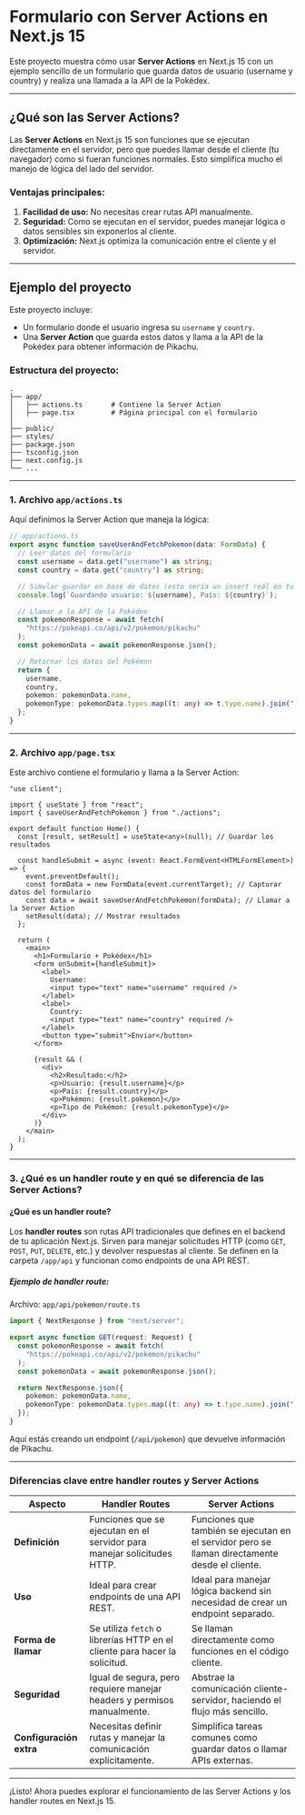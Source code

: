 # Formulario con Server Actions en Next.js 15

Este proyecto muestra cómo usar **Server Actions** en Next.js 15 con un ejemplo sencillo de un formulario que guarda datos de usuario (username y country) y realiza una llamada a la API de la Pokédex.

---

## ¿Qué son las Server Actions?

Las **Server Actions** en Next.js 15 son funciones que se ejecutan directamente en el servidor, pero que puedes llamar desde el cliente (tu navegador) como si fueran funciones normales. Esto simplifica mucho el manejo de lógica del lado del servidor.

### **Ventajas principales:**

1. **Facilidad de uso:** No necesitas crear rutas API manualmente.
2. **Seguridad:** Como se ejecutan en el servidor, puedes manejar lógica o datos sensibles sin exponerlos al cliente.
3. **Optimización:** Next.js optimiza la comunicación entre el cliente y el servidor.

---

## Ejemplo del proyecto

Este proyecto incluye:

- Un formulario donde el usuario ingresa su `username` y `country`.
- Una **Server Action** que guarda estos datos y llama a la API de la Pokédex para obtener información de Pikachu.

### **Estructura del proyecto:**

```
.
├── app/
│   ├── actions.ts       # Contiene la Server Action
│   ├── page.tsx         # Página principal con el formulario
│
├── public/
├── styles/
├── package.json
├── tsconfig.json
├── next.config.js
└── ...
```

---

### **1. Archivo `app/actions.ts`**

Aquí definimos la Server Action que maneja la lógica:

```ts
// app/actions.ts
export async function saveUserAndFetchPokemon(data: FormData) {
  // Leer datos del formulario
  const username = data.get("username") as string;
  const country = data.get("country") as string;

  // Simular guardar en base de datos (esto sería un insert real en tu DB)
  console.log(`Guardando usuario: ${username}, País: ${country}`);

  // Llamar a la API de la Pokédex
  const pokemonResponse = await fetch(
    "https://pokeapi.co/api/v2/pokemon/pikachu"
  );
  const pokemonData = await pokemonResponse.json();

  // Retornar los datos del Pokémon
  return {
    username,
    country,
    pokemon: pokemonData.name,
    pokemonType: pokemonData.types.map((t: any) => t.type.name).join(", "),
  };
}
```

---

### **2. Archivo `app/page.tsx`**

Este archivo contiene el formulario y llama a la Server Action:

```tsx
"use client";

import { useState } from "react";
import { saveUserAndFetchPokemon } from "./actions";

export default function Home() {
  const [result, setResult] = useState<any>(null); // Guardar los resultados

  const handleSubmit = async (event: React.FormEvent<HTMLFormElement>) => {
    event.preventDefault();
    const formData = new FormData(event.currentTarget); // Capturar datos del formulario
    const data = await saveUserAndFetchPokemon(formData); // Llamar a la Server Action
    setResult(data); // Mostrar resultados
  };

  return (
    <main>
      <h1>Formulario + Pokédex</h1>
      <form onSubmit={handleSubmit}>
        <label>
          Username:
          <input type="text" name="username" required />
        </label>
        <label>
          Country:
          <input type="text" name="country" required />
        </label>
        <button type="submit">Enviar</button>
      </form>

      {result && (
        <div>
          <h2>Resultado:</h2>
          <p>Usuario: {result.username}</p>
          <p>País: {result.country}</p>
          <p>Pokémon: {result.pokemon}</p>
          <p>Tipo de Pokémon: {result.pokemonType}</p>
        </div>
      )}
    </main>
  );
}
```

---

### **3. ¿Qué es un handler route y en qué se diferencia de las Server Actions?**

#### **¿Qué es un handler route?**

Los **handler routes** son rutas API tradicionales que defines en el backend de tu aplicación Next.js. Sirven para manejar solicitudes HTTP (como `GET`, `POST`, `PUT`, `DELETE`, etc.) y devolver respuestas al cliente. Se definen en la carpeta `/app/api` y funcionan como endpoints de una API REST.

##### **Ejemplo de handler route:**

Archivo: `app/api/pokemon/route.ts`

```ts
import { NextResponse } from "next/server";

export async function GET(request: Request) {
  const pokemonResponse = await fetch(
    "https://pokeapi.co/api/v2/pokemon/pikachu"
  );
  const pokemonData = await pokemonResponse.json();

  return NextResponse.json({
    pokemon: pokemonData.name,
    pokemonType: pokemonData.types.map((t: any) => t.type.name).join(", "),
  });
}
```

Aquí estás creando un endpoint (`/api/pokemon`) que devuelve información de Pikachu.

---

### **Diferencias clave entre handler routes y Server Actions**

| **Aspecto**             | **Handler Routes**                                                         | **Server Actions**                                                                             |
| ----------------------- | -------------------------------------------------------------------------- | ---------------------------------------------------------------------------------------------- |
| **Definición**          | Funciones que se ejecutan en el servidor para manejar solicitudes HTTP.    | Funciones que también se ejecutan en el servidor pero se llaman directamente desde el cliente. |
| **Uso**                 | Ideal para crear endpoints de una API REST.                                | Ideal para manejar lógica backend sin necesidad de crear un endpoint separado.                 |
| **Forma de llamar**     | Se utiliza `fetch` o librerías HTTP en el cliente para hacer la solicitud. | Se llaman directamente como funciones en el código cliente.                                    |
| **Seguridad**           | Igual de segura, pero requiere manejar headers y permisos manualmente.     | Abstrae la comunicación cliente-servidor, haciendo el flujo más sencillo.                      |
| **Configuración extra** | Necesitas definir rutas y manejar la comunicación explícitamente.          | Simplifica tareas comunes como guardar datos o llamar APIs externas.                           |

---

¡Listo! Ahora puedes explorar el funcionamiento de las Server Actions y los handler routes en Next.js 15.
